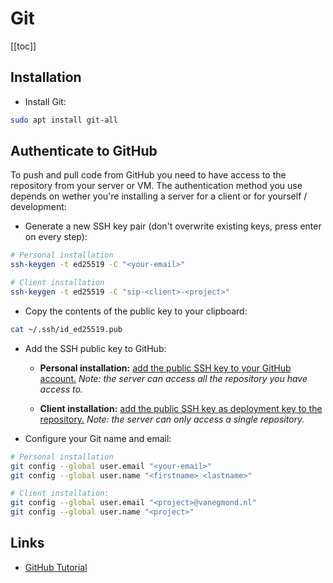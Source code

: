 # Git

[[toc]]

## Installation

* Install Git:

```bash
sudo apt install git-all
```

## Authenticate to GitHub

To push and pull code from GitHub you need to have access to the repository from your server or VM. The authentication method you use depends on wether you're installing a server for a client or for yourself / development:

* Generate a new SSH key pair (don't overwrite existing keys, press enter on every step):

```bash
# Personal installation
ssh-keygen -t ed25519 -C "<your-email>"

# Client installation
ssh-keygen -t ed25519 -C "sip-<client>-<project>"
```

* Copy the contents of the public key to your clipboard:

```bash
cat ~/.ssh/id_ed25519.pub
```

* Add the SSH public key to GitHub:
   * **Personal installation:** [add the public SSH key to your GitHub account.](https://docs.github.com/en/github/authenticating-to-github/connecting-to-github-with-ssh/adding-a-new-ssh-key-to-your-github-account) _Note: the server can access all the repository you have access to._

   * **Client installation:** [add the public SSH key as deployment key to the  repository.](https://docs.github.com/en/developers/overview/managing-deploy-keys#deploy-keys) _Note: the server can only access a single repository._

* Configure your Git name and email:

```bash
# Personal installation
git config --global user.email "<your-email>"
git config --global user.name "<firstname> <lastname>"

# Client installation:
git config --global user.email "<project>@vanegmond.nl"
git config --global user.name "<project>"
```

## Links

* [GitHub Tutorial](https://guides.github.com/activities/hello-world/)
